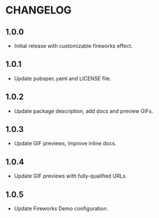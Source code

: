 # CHANGELOG

## 1.0.0

- Initial release with customizable fireworks effect.

## 1.0.1

- Update pubspec.yaml and LICENSE file.

## 1.0.2

- Update package description, add docs and preview GIFs.

## 1.0.3

- Update GIF previews, improve inline docs.

## 1.0.4

- Update GIF previews with fully-qualified URLs.

## 1.0.5

- Update Fireworks Demo configuration.
